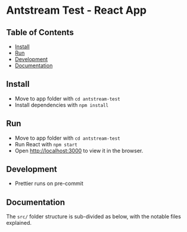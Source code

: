# Antstream Test - React App

## Table of Contents

- [Install](#install)
- [Run](#run)
- [Development](#development)
- [Documentation](#documentation)

## Install

- Move to app folder with `cd antstream-test`
- Install dependencies with `npm install`

## Run

- Move to app folder with `cd antstream-test`
- Run React with `npm start`
- Open [http://localhost:3000](http://localhost:3000) to view it in the browser.

## Development

- Prettier runs on pre-commit

## Documentation

The `src/` folder structure is sub-divided as below, with the notable files explained.

```md

```
